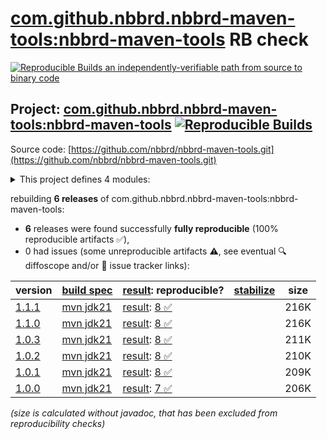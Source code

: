 [com.github.nbbrd.nbbrd-maven-tools:nbbrd-maven-tools](https://central.sonatype.com/artifact/com.github.nbbrd.nbbrd-maven-tools/nbbrd-maven-tools/versions) RB check
=======

[![Reproducible Builds](https://reproducible-builds.org/images/logos/rb.svg) an independently-verifiable path from source to binary code](https://reproducible-builds.org/)

## Project: [com.github.nbbrd.nbbrd-maven-tools:nbbrd-maven-tools](https://central.sonatype.com/artifact/com.github.nbbrd.nbbrd-maven-tools/nbbrd-maven-tools/versions) [![Reproducible Builds](https://img.shields.io/endpoint?url=https://raw.githubusercontent.com/jvm-repo-rebuild/reproducible-central/master/content/com/github/nbbrd/nbbrd-maven-tools/badge.json)](https://github.com/jvm-repo-rebuild/reproducible-central/blob/master/content/com/github/nbbrd/nbbrd-maven-tools/README.md)

Source code: [https://github.com/nbbrd/nbbrd-maven-tools.git](https://github.com/nbbrd/nbbrd-maven-tools.git)

<details><summary>This project defines 4 modules:</summary>

* [com.github.nbbrd.nbbrd-maven-tools:compatibility-api](https://central.sonatype.com/artifact/com.github.nbbrd.nbbrd-maven-tools/compatibility-api/overview)
* [com.github.nbbrd.nbbrd-maven-tools:compatibility-maven-plugin](https://central.sonatype.com/artifact/com.github.nbbrd.nbbrd-maven-tools/compatibility-maven-plugin/overview)
* [com.github.nbbrd.nbbrd-maven-tools:nbbrd-maven-bom](https://central.sonatype.com/artifact/com.github.nbbrd.nbbrd-maven-tools/nbbrd-maven-bom/overview)
* [com.github.nbbrd.nbbrd-maven-tools:nbbrd-maven-tools](https://central.sonatype.com/artifact/com.github.nbbrd.nbbrd-maven-tools/nbbrd-maven-tools/overview)
</details>

rebuilding **6 releases** of com.github.nbbrd.nbbrd-maven-tools:nbbrd-maven-tools:
- **6** releases were found successfully **fully reproducible** (100% reproducible artifacts :white_check_mark:),
- 0 had issues (some unreproducible artifacts :warning:, see eventual :mag: diffoscope and/or :memo: issue tracker links):

| version | [build spec](/BUILDSPEC.md) | [result](https://reproducible-builds.org/docs/jvm/): reproducible? | [stabilize](https://github.com/google/oss-rebuild/blob/main/cmd/stabilize/README.md) | size |
| -- | --------- | ------ | ------ | -- |
| [1.1.1](https://central.sonatype.com/artifact/com.github.nbbrd.nbbrd-maven-tools/nbbrd-maven-tools/1.1.1/pom) | [mvn jdk21](nbbrd-maven-tools-1.1.1.buildspec) | [result](nbbrd-maven-tools-1.1.1.buildinfo): [8 :white_check_mark: ](nbbrd-maven-tools-1.1.1.buildcompare) | | 216K |
| [1.1.0](https://central.sonatype.com/artifact/com.github.nbbrd.nbbrd-maven-tools/nbbrd-maven-tools/1.1.0/pom) | [mvn jdk21](nbbrd-maven-tools-1.1.0.buildspec) | [result](nbbrd-maven-tools-1.1.0.buildinfo): [8 :white_check_mark: ](nbbrd-maven-tools-1.1.0.buildcompare) | | 216K |
| [1.0.3](https://central.sonatype.com/artifact/com.github.nbbrd.nbbrd-maven-tools/nbbrd-maven-tools/1.0.3/pom) | [mvn jdk21](nbbrd-maven-tools-1.0.3.buildspec) | [result](nbbrd-maven-tools-1.0.3.buildinfo): [8 :white_check_mark: ](nbbrd-maven-tools-1.0.3.buildcompare) | | 211K |
| [1.0.2](https://central.sonatype.com/artifact/com.github.nbbrd.nbbrd-maven-tools/nbbrd-maven-tools/1.0.2/pom) | [mvn jdk21](nbbrd-maven-tools-1.0.2.buildspec) | [result](nbbrd-maven-tools-1.0.2.buildinfo): [8 :white_check_mark: ](nbbrd-maven-tools-1.0.2.buildcompare) | | 210K |
| [1.0.1](https://central.sonatype.com/artifact/com.github.nbbrd.nbbrd-maven-tools/nbbrd-maven-tools/1.0.1/pom) | [mvn jdk21](nbbrd-maven-tools-1.0.1.buildspec) | [result](nbbrd-maven-tools-1.0.1.buildinfo): [8 :white_check_mark: ](nbbrd-maven-tools-1.0.1.buildcompare) | | 209K |
| [1.0.0](https://central.sonatype.com/artifact/com.github.nbbrd.nbbrd-maven-tools/nbbrd-maven-tools/1.0.0/pom) | [mvn jdk21](nbbrd-maven-tools-1.0.0.buildspec) | [result](nbbrd-maven-tools-1.0.0.buildinfo): [7 :white_check_mark: ](nbbrd-maven-tools-1.0.0.buildcompare) | | 206K |

<i>(size is calculated without javadoc, that has been excluded from reproducibility checks)</i>
